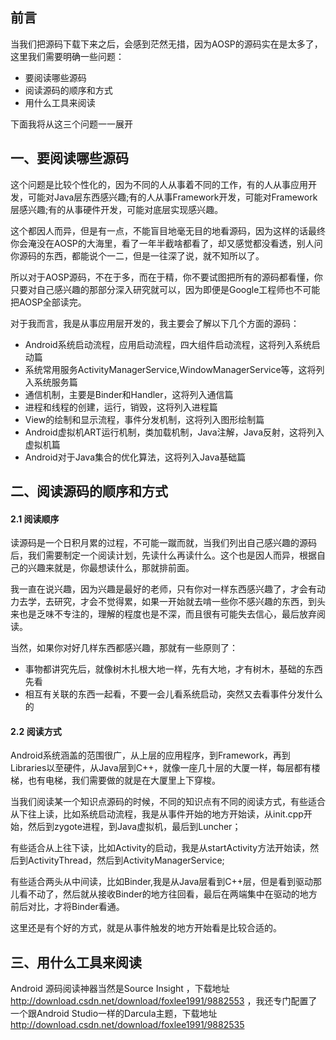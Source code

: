## 前言
当我们把源码下载下来之后，会感到茫然无措，因为AOSP的源码实在是太多了，这里我们需要明确一些问题：

* 要阅读哪些源码
* 阅读源码的顺序和方式
* 用什么工具来阅读

下面我将从这三个问题一一展开

## 一、要阅读哪些源码

这个问题是比较个性化的，因为不同的人从事着不同的工作，有的人从事应用开发，可能对Java层东西感兴趣;有的人从事Framework开发，可能对Framework层感兴趣;有的从事硬件开发，可能对底层实现感兴趣。

这个都因人而异，但是有一点，不能盲目地毫无目的地看源码，因为这样的话最终你会淹没在AOSP的大海里，看了一年半截啥都看了，却又感觉都没看透，别人问你源码的东西，都能说个一二，但是一往深了说，就不知所以了。

所以对于AOSP源码，不在于多，而在于精，你不要试图把所有的源码都看懂，你只要对自己感兴趣的那部分深入研究就可以，因为即便是Google工程师也不可能把AOSP全部读完。

对于我而言，我是从事应用层开发的，我主要会了解以下几个方面的源码：

* Android系统启动流程，应用启动流程，四大组件启动流程，这将列入系统启动篇
* 系统常用服务ActivityManagerService,WindowManagerService等，这将列入系统服务篇
* 通信机制，主要是Binder和Handler，这将列入通信篇
* 进程和线程的创建，运行，销毁，这将列入进程篇
* View的绘制和显示流程，事件分发机制，这将列入图形绘制篇
* Android虚拟机ART运行机制，类加载机制，Java注解，Java反射，这将列入虚拟机篇
* Android对于Java集合的优化算法，这将列入Java基础篇

## 二、阅读源码的顺序和方式

#### 2.1 阅读顺序
读源码是一个日积月累的过程，不可能一蹴而就，当我们列出自己感兴趣的源码后，我们需要制定一个阅读计划，先读什么再读什么。这个也是因人而异，根据自己的兴趣来就是，你最想读什么，那就排前面。

我一直在说兴趣，因为兴趣是最好的老师，只有你对一样东西感兴趣了，才会有动力去学，去研究，才会不觉得累，如果一开始就去啃一些你不感兴趣的东西，到头来也是乏味不专注的，理解的程度也是不深，而且很有可能失去信心，最后放弃阅读。

当然，如果你对好几样东西都感兴趣，那就有一些原则了：

* 事物都讲究先后，就像树木扎根大地一样，先有大地，才有树木，基础的东西先看
* 相互有关联的东西一起看，不要一会儿看系统启动，突然又去看事件分发什么的

#### 2.2 阅读方式
Android系统涵盖的范围很广，从上层的应用程序，到Framework，再到Libraries以至硬件，从Java层到C++，就像一座几十层的大厦一样，每层都有楼梯，也有电梯，我们需要做的就是在大厦里上下穿梭。

当我们阅读某一个知识点源码的时候，不同的知识点有不同的阅读方式，有些适合从下往上读，比如系统启动流程，我是从事件开始的地方开始读，从init.cpp开始，然后到zygote进程，到Java虚拟机，最后到Luncher；

有些适合从上往下读，比如Activity的启动，我是从startActivity方法开始读，然后到ActivityThread，然后到ActivityManagerService;

有些适合两头从中间读，比如Binder,我是从Java层看到C++层，但是看到驱动那儿看不动了，然后就从接收Binder的地方往回看，最后在两端集中在驱动的地方前后对比，才将Binder看通。

这里还是有个好的方式，就是从事件触发的地方开始看是比较合适的。

## 三、用什么工具来阅读

Android 源码阅读神器当然是Source Insight ，下载地址 http://download.csdn.net/download/foxlee1991/9882553 ，我还专门配置了一个跟Android Studio一样的Darcula主题，下载地址 http://download.csdn.net/download/foxlee1991/9882535

